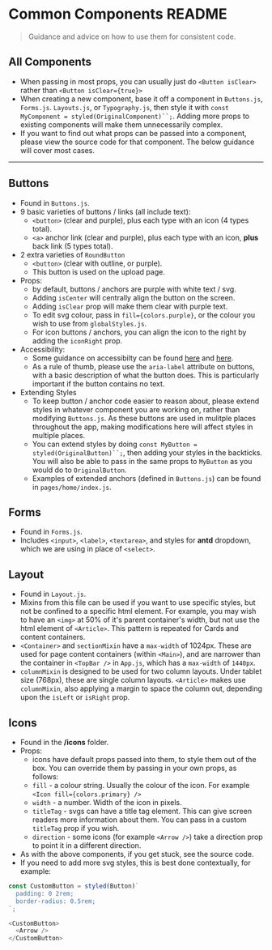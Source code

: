 # Common Components README
> Guidance and advice on how to use them for consistent code.

## All Components
- When passing in most props, you can usually just do `<Button isClear>` rather than `<Button isClear={true}>`
- When creating a new component, base it off a component in `Buttons.js`, `Forms.js`. `Layouts.js`, or `Typography.js`, then style it with `const MyComponent = styled(OriginalComponent)``;`. Adding more props to existing components will make them unnecessarily complex.
- If you want to find out what props can be passed into a component, please view the source code for that component. The below guidance will cover most cases.


---

## Buttons
- Found in `Buttons.js`.
- 9 basic varieties of buttons / links (all include text):
    - `<button>` (clear and purple), plus each type with an icon (4 types total).
    - `<a>` anchor link (clear and purple), plus each type with an icon, **plus** back link (5 types total).
- 2 extra varieties of `RoundButton`
    - `<button>` (clear with outline, or purple).
    - This button is used on the upload page.
- Props:
    - by default, buttons / anchors are purple with white text / svg.
    - Adding `isCenter` will centrally align the button on the screen.
    - Adding `isClear` prop will make them clear with purple text.
    - To edit svg colour, pass in `fill={colors.purple}`, or the colour you wish to use from `globalStyles.js`.
    - For icon buttons / anchors, you can align the icon to the right by adding the `iconRight` prop.
- Accessibility:
    - Some guidance on accessibilty can be found [here](https://developers.google.com/web/tools/lighthouse/audits/button-name) and [here](https://developer.mozilla.org/en-US/docs/Web/Accessibility/ARIA/Roles/button_role#Basic_buttons).
    - As a rule of thumb, please use the `aria-label` attribute on buttons, with a basic description of what the button does. This is particularly important if the button contains no text.
- Extending Styles
    - To keep button / anchor code easier to reason about, please extend styles in whatever component you are working on, rather than modifying `Buttons.js`. As these buttons are used in mulitple places throughout the app, making modifications here will affect styles in multiple places.
    - You can extend styles by doing `const MyButton = styled(OriginalButton)``;`, then adding your styles in the backticks. You will also be able to pass in the same props to `MyButton` as you would do to `OriginalButton`.
    - Examples of extended anchors (defined in `Buttons.js`) can be found in `pages/home/index.js`.

## Forms
- Found in `Forms.js`.
- Includes `<input>`, `<label>`, `<textarea>`, and styles for **antd** dropdown, which we are using in place of `<select>`.

## Layout
- Found in `Layout.js`.
- Mixins from this file can be used if you want to use specific styles, but not be confined to a specific html element. For example, you may wish to have an `<img>` at 50% of it's parent container's width, but not use the html element of `<Article>`. This pattern is repeated for Cards and content containers.
- `<Container>` and `sectionMixin` have a `max-width` of 1024px. These are used for page content containers (within `<Main>`), and are narrower than the container in `<TopBar />` in `App.js`, which has a `max-width` of `1440px`.
- `columnMixin` is designed to be used for two column layouts. Under tablet size (768px), these are single column layouts. `<Article>` makes use `columnMixin`, also applying a margin to space the column out, depending upon the `isLeft` or `isRight` prop.

## Icons
- Found in the **/icons** folder.
- Props:
    - icons have default props passed into them, to style them out of the box. You can override them by passing in your own props, as follows:
    - `fill` - a colour string. Usually the colour of the icon. For example `<Icon fill={colors.primary} />`
    - `width` - a number. Width of the icon in pixels.
    - `titleTag` - svgs can have a title tag element. This can give screen readers more information about them. You can pass in a custom `titleTag` prop if you wish.
    - `direction` - some icons (for example `<Arrow />`) take a direction prop to point it in a different direction.
- As with the above components, if you get stuck, see the source code.
- If you need to add more svg styles, this is best done contextually, for example:

```javascript
const CustomButton = styled(Button)`
  padding: 0 2rem;
  border-radius: 0.5rem;
`;

<CustomButton>
  <Arrow />
</CustomButton>
```